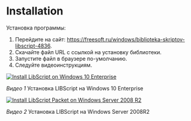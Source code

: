 # Installation

Установка программы:

1. Перейдите на сайт: <https://freesoft.ru/windows/biblioteka-skriptov-libscript-4836>.
2. Скачайте файл URL с ссылкой на установку библиотеки.
3. Запустите файл в браузере по-умолчанию.
4. Следуйте видеоинструкциям.

[![Install LibScript on Windows 10 Enterprise](http://img.youtube.com/vi/E8q-F4sZP9I/0.jpg)](https://youtu.be/E8q-F4sZP9I "Install LibScript on Windows 10 Enterprise")

*Видео 1* Установка LIBScript на Windows 10 Enterprise


[![Install LibScript Packet on Windows Server 2008 R2](http://img.youtube.com/vi/jMMVGHY64O8/0.jpg)](https://youtu.be/jMMVGHY64O8 "Install LibScript Packet on Windows Server 2008 R2")

*Видео 2* Установка LIBScript на Windows Server 2008R2